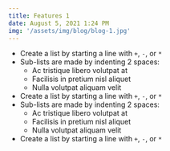 ```yaml
---
title: Features 1
date: August 5, 2021 1:24 PM
img: '/assets/img/blog/blog-1.jpg'
---
```


+ Create a list by starting a line with `+`, `-`, or `*`
+ Sub-lists are made by indenting 2 spaces:
    * Ac tristique libero volutpat at
    + Facilisis in pretium nisl aliquet
    - Nulla volutpat aliquam velit
+ Create a list by starting a line with `+`, `-`, or `*`
+ Sub-lists are made by indenting 2 spaces:
    * Ac tristique libero volutpat at
    + Facilisis in pretium nisl aliquet
    - Nulla volutpat aliquam velit
+ Create a list by starting a line with `+`, `-`, or `*`


